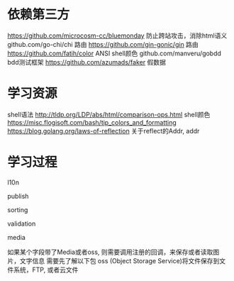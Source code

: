 依赖第三方
=============================================================================
https://github.com/microcosm-cc/bluemonday 防止跨站攻击，消除html语义
github.com/go-chi/chi 路由
https://github.com/gin-gonic/gin  路由
https://github.com/fatih/color ANSI shell颜色
github.com/manveru/gobdd bdd测试框架
https://github.com/azumads/faker 假数据

学习资源
=============================================================================
shell语法 http://tldp.org/LDP/abs/html/comparison-ops.html
shell颜色 https://misc.flogisoft.com/bash/tip_colors_and_formatting
https://blog.golang.org/laws-of-reflection 关于reflect的Addr, addr

学习过程
================================

l10n

publish

sorting

validation

media
  
  如果某个字段带了Media或者oss, 则需要调用注册的回调，来保存或者读取图片，文字信息
  需要先了解以下包
  oss (Object Storage Service)将文件保存到文件系统，FTP, 或者云文件
  



